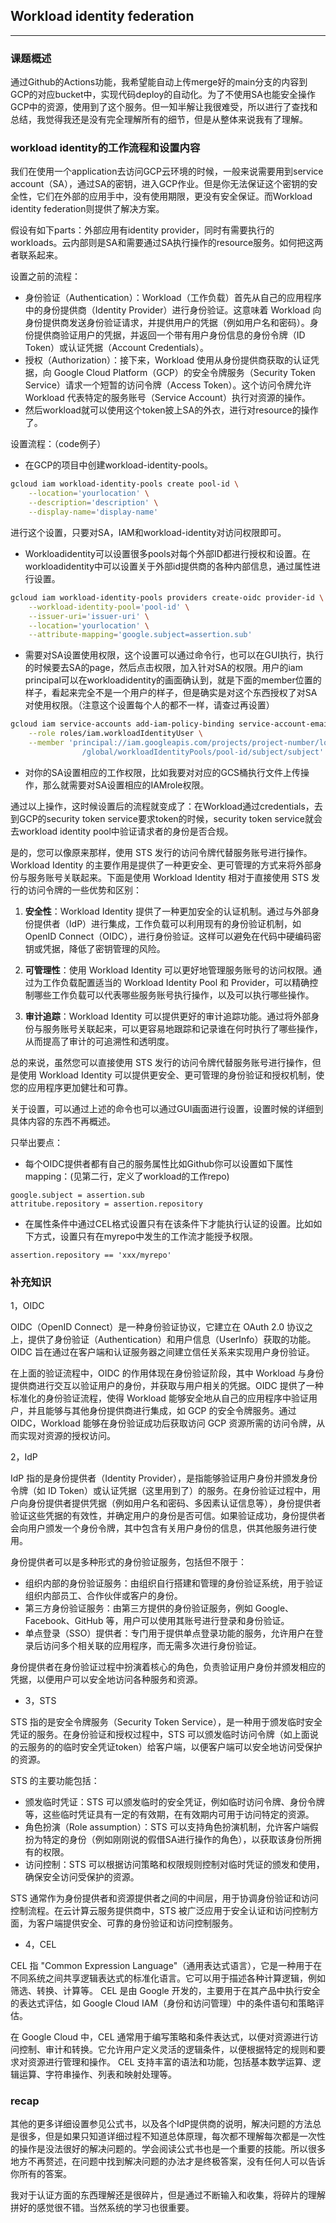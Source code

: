## Workload identity federation

---

### 课题概述

通过Github的Actions功能，我希望能自动上传merge好的main分支的内容到GCP的对应bucket中，实现代码deploy的自动化。为了不使用SA也能安全操作GCP中的资源，使用到了这个服务。但一知半解让我很难受，所以进行了查找和总结，我觉得我还是没有完全理解所有的细节，但是从整体来说我有了理解。

### workload identity的工作流程和设置内容

我们在使用一个application去访问GCP云环境的时候，一般来说需要用到service account（SA），通过SA的密钥，进入GCP作业。但是你无法保证这个密钥的安全性，它们在外部的应用手中，没有使用期限，更没有安全保证。而Workload identity federation则提供了解决方案。

假设有如下parts：外部应用有identity provider，同时有需要执行的workloads。云内部则是SA和需要通过SA执行操作的resource服务。如何把这两者联系起来。

设置之前的流程：

- 身份验证（Authentication）：Workload（工作负载）首先从自己的应用程序中的身份提供商（Identity Provider）进行身份验证。这意味着 Workload 向身份提供商发送身份验证请求，并提供用户的凭据（例如用户名和密码）。身份提供商验证用户的凭据，并返回一个带有用户身份信息的身份令牌（ID Token）或认证凭据（Account Credentials）。
- 授权（Authorization）：接下来，Workload 使用从身份提供商获取的认证凭据，向 Google Cloud Platform（GCP）的安全令牌服务（Security Token Service）请求一个短暂的访问令牌（Access Token）。这个访问令牌允许 Workload 代表特定的服务账号（Service Account）执行对资源的操作。
- 然后workload就可以使用这个token披上SA的外衣，进行对resource的操作了。

设置流程：（code例子）

- 在GCP的项目中创建workload-identity-pools。
```bash
gcloud iam workload-identity-pools create pool-id \
    --location='yourlocation' \
    --description='description' \
    --display-name='display-name'
```
进行这个设置，只要对SA，IAM和workload-identity对访问权限即可。

- Workloadidentity可以设置很多pools对每个外部ID都进行授权和设置。在workloadidentity中可以设置关于外部id提供商的各种内部信息，通过属性进行设置。
```bash
gcloud iam workload-identity-pools providers create-oidc provider-id \
    --workload-identity-pool='pool-id' \
    --issuer-uri='issuer-uri' \
    --location='yourlocation' \
    --attribute-mapping='google.subject=assertion.sub'
```

- 需要对SA设置使用权限，这个设置可以通过命令行，也可以在GUI执行，执行的时候要去SA的page，然后点击权限，加入针对SA的权限。用户的iam principal可以在workloadidentity的画面确认到，就是下面的member位置的样子，看起来完全不是一个用户的样子，但是确实是对这个东西授权了对SA对使用权限。（注意这个设置每个人的都不一样，请查过再设置）

```bash
gcloud iam service-accounts add-iam-policy-binding service-account-email \
    --role roles/iam.workloadIdentityUser \
    --member 'principal://iam.googleapis.com/projects/project-number/locations \
                /global/workloadIdentityPools/pool-id/subject/subject'
```

- 对你的SA设置相应的工作权限，比如我要对对应的GCS桶执行文件上传操作，那么就需要对SA设置相应的IAMrole权限。

通过以上操作，这时候设置后的流程就变成了：在Workload通过credentials，去到GCP的security token service要求token的时候，security token service就会去workload identity pool中验证请求者的身份是否合规。

是的，您可以像原来那样，使用 STS 发行的访问令牌代替服务账号进行操作。Workload Identity 的主要作用是提供了一种更安全、更可管理的方式来将外部身份与服务账号关联起来。下面是使用 Workload Identity 相对于直接使用 STS 发行的访问令牌的一些优势和区别：

1. **安全性**：Workload Identity 提供了一种更加安全的认证机制。通过与外部身份提供者（IdP）进行集成，工作负载可以利用现有的身份验证机制，如 OpenID Connect（OIDC），进行身份验证。这样可以避免在代码中硬编码密钥或凭据，降低了密钥管理的风险。

2. **可管理性**：使用 Workload Identity 可以更好地管理服务账号的访问权限。通过为工作负载配置适当的 Workload Identity Pool 和 Provider，可以精确控制哪些工作负载可以代表哪些服务账号执行操作，以及可以执行哪些操作。

3. **审计追踪**：Workload Identity 可以提供更好的审计追踪功能。通过将外部身份与服务账号关联起来，可以更容易地跟踪和记录谁在何时执行了哪些操作，从而提高了审计的可追溯性和透明度。

总的来说，虽然您可以直接使用 STS 发行的访问令牌代替服务账号进行操作，但是使用 Workload Identity 可以提供更安全、更可管理的身份验证和授权机制，使您的应用程序更加健壮和可靠。

关于设置，可以通过上述的命令也可以通过GUI画面进行设置，设置时候的详细到具体内容的东西不再概述。

只举出要点：

- 每个OIDC提供者都有自己的服务属性比如Github你可以设置如下属性mapping：(见第二行，定义了workload的工作repo)

```
google.subject = assertion.sub 
attritube.repository = assertion.repository
```
- 在属性条件中通过CEL格式设置只有在该条件下才能执行认证的设置。比如如下方式，设置只有在myrepo中发生的工作流才能授予权限。

```
assertion.repository == 'xxx/myrepo'
```
### 补充知识

1，OIDC

OIDC（OpenID Connect）是一种身份验证协议，它建立在 OAuth 2.0 协议之上，提供了身份验证（Authentication）和用户信息（UserInfo）获取的功能。OIDC 旨在通过在客户端和认证服务器之间建立信任关系来实现用户身份验证。

在上面的验证流程中，OIDC 的作用体现在身份验证阶段，其中 Workload 与身份提供商进行交互以验证用户的身份，并获取与用户相关的凭据。OIDC 提供了一种标准化的身份验证流程，使得 Workload 能够安全地从自己的应用程序中验证用户，并且能够与其他身份提供商进行集成，如 GCP 的安全令牌服务。通过 OIDC，Workload 能够在身份验证成功后获取访问 GCP 资源所需的访问令牌，从而实现对资源的授权访问。

2，IdP

IdP 指的是身份提供者（Identity Provider），是指能够验证用户身份并颁发身份令牌（如 ID Token）或认证凭据（这里用到了）的服务。在身份验证过程中，用户向身份提供者提供凭据（例如用户名和密码、多因素认证信息等），身份提供者验证这些凭据的有效性，并确定用户的身份是否可信。如果验证成功，身份提供者会向用户颁发一个身份令牌，其中包含有关用户身份的信息，供其他服务进行使用。

身份提供者可以是多种形式的身份验证服务，包括但不限于：

- 组织内部的身份验证服务：由组织自行搭建和管理的身份验证系统，用于验证组织内部员工、合作伙伴或客户的身份。
- 第三方身份验证服务：由第三方提供的身份验证服务，例如 Google、Facebook、GitHub 等，用户可以使用其账号进行登录和身份验证。
- 单点登录（SSO）提供者：专门用于提供单点登录功能的服务，允许用户在登录后访问多个相关联的应用程序，而无需多次进行身份验证。

身份提供者在身份验证过程中扮演着核心的角色，负责验证用户身份并颁发相应的凭据，以便用户可以安全地访问各种服务和资源。

- 3，STS

STS 指的是安全令牌服务（Security Token Service），是一种用于颁发临时安全凭证的服务。在身份验证和授权过程中，STS 可以颁发临时访问令牌（如上面说的云服务的的临时安全凭证token）给客户端，以便客户端可以安全地访问受保护的资源。

STS 的主要功能包括：
- 颁发临时凭证：STS 可以颁发临时的安全凭证，例如临时访问令牌、身份令牌等，这些临时凭证具有一定的有效期，在有效期内可用于访问特定的资源。
- 角色扮演（Role assumption）：STS 可以支持角色扮演机制，允许客户端假扮为特定的身份（例如刚刚说的假借SA进行操作的角色），以获取该身份所拥有的权限。
- 访问控制：STS 可以根据访问策略和权限规则控制对临时凭证的颁发和使用，确保安全访问受保护的资源。

STS 通常作为身份提供者和资源提供者之间的中间层，用于协调身份验证和访问控制流程。在云计算云服务提供商中，STS 被广泛应用于安全认证和访问控制方面，为客户端提供安全、可靠的身份验证和访问控制服务。

- 4，CEL

CEL 指 "Common Expression Language"（通用表达式语言），它是一种用于在不同系统之间共享逻辑表达式的标准化语言。它可以用于描述各种计算逻辑，例如筛选、转换、计算等。 CEL 是由 Google 开发的，主要用于在其产品中执行安全的表达式评估，如 Google Cloud IAM（身份和访问管理）中的条件语句和策略评估。 

在 Google Cloud 中，CEL 通常用于编写策略和条件表达式，以便对资源进行访问控制、审计和转换。它允许用户定义灵活的逻辑条件，以便根据特定的规则和要求对资源进行管理和操作。 CEL 支持丰富的语法和功能，包括基本数学运算、逻辑运算、字符串操作、列表和映射处理等。

### recap

其他的更多详细设置参见公式书，以及各个IdP提供商的说明，解决问题的方法总是很多，但是如果只知道详细过程不知道总体原理，每次都不理解每次都是一次性的操作是没法很好的解决问题的。学会阅读公式书也是一个重要的技能。所以很多地方不再赘述，在问题中找到解决问题的办法才是终极答案，没有任何人可以告诉你所有的答案。

我对于认证方面的东西理解还是很碎片，但是通过不断输入和收集，将碎片的理解拼好的感觉很不错。当然系统的学习也很重要。


